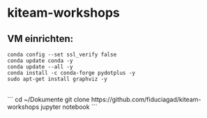 # kiteam-workshops

## VM einrichten:
```
conda config --set ssl_verify false
conda update conda -y
conda update --all -y 
conda install -c conda-forge pydotplus -y 
sudo apt-get install graphviz -y 
```
<br>
```
cd ~/Dokumente
git clone https://github.com/fiduciagad/kiteam-workshops 
jupyter notebook
```
